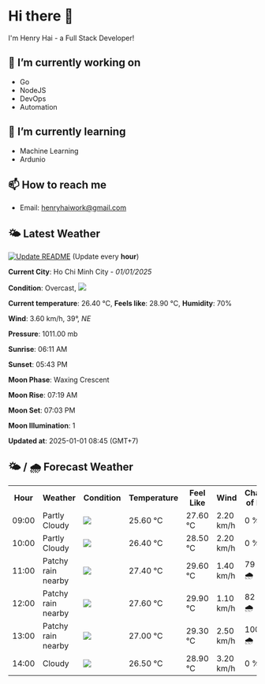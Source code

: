 # Hi there 👋

I'm Henry Hai - a Full Stack Developer!

## 🔭 I’m currently working on

- Go
- NodeJS
- DevOps
- Automation

## 🌱 I’m currently learning

- Machine Learning
- Ardunio

## 📫 How to reach me

- Email: <henryhaiwork@gmail.com>

## 🌤️ Latest Weather
[![Update README](https://github.com/henry0hai/henry0hai/actions/workflows/udpateReadme.yml/badge.svg)](https://github.com/henry0hai/henry0hai/actions/workflows/udpateReadme.yml)
(Update every **hour**)
<!-- CURRENT_WEATHER:START -->
**Current City**: Ho Chi Minh City - *01/01/2025*

**Condition**: Overcast, <img src="https://cdn.weatherapi.com/weather/64x64/day/122.png"/>

**Current temperature**: 26.40 °C, **Feels like**: 28.90 °C, **Humidity**: 70%

**Wind**: 3.60 km/h, 39°, *NE*

**Pressure**: 1011.00 mb

**Sunrise**: 06:11 AM

**Sunset**: 05:43 PM

**Moon Phase**: Waxing Crescent

**Moon Rise**: 07:19 AM

**Moon Set**: 07:03 PM

**Moon Illumination**: 1

**Updated at**: 2025-01-01 08:45 (GMT+7)<!-- CURRENT_WEATHER:END -->

## 🌤️ / 🌧️ Forecast Weather
<!-- FORECAST_WEATHER:START -->
<table>
		<tr>
			<th>Hour</th>
			<th>Weather</th>
			<th>Condition</th>
			<th>Temperature</th>
			<th>Feel Like</th>
			<th>Wind</th>
			<th>Chance of Rain</th>
		</tr>
				<tr>
					<td>09:00</td>
					<td>Partly Cloudy </td>
					<td><img src='https://cdn.weatherapi.com/weather/64x64/day/116.png'/></td>
					<td>25.60 °C</td>
					<td>27.60 °C</td>
					<td>2.20 km/h</td>
					<td>0 %</td>
				</tr>
				<tr>
					<td>10:00</td>
					<td>Partly Cloudy </td>
					<td><img src='https://cdn.weatherapi.com/weather/64x64/day/116.png'/></td>
					<td>26.40 °C</td>
					<td>28.50 °C</td>
					<td>2.20 km/h</td>
					<td>0 %</td>
				</tr>
				<tr>
					<td>11:00</td>
					<td>Patchy rain nearby</td>
					<td><img src='https://cdn.weatherapi.com/weather/64x64/day/176.png'/></td>
					<td>27.40 °C</td>
					<td>29.60 °C</td>
					<td>1.40 km/h</td>
					<td>79 % 🌧️</td>
				</tr>
				<tr>
					<td>12:00</td>
					<td>Patchy rain nearby</td>
					<td><img src='https://cdn.weatherapi.com/weather/64x64/day/176.png'/></td>
					<td>27.60 °C</td>
					<td>29.90 °C</td>
					<td>1.10 km/h</td>
					<td>82 % 🌧️</td>
				</tr>
				<tr>
					<td>13:00</td>
					<td>Patchy rain nearby</td>
					<td><img src='https://cdn.weatherapi.com/weather/64x64/day/176.png'/></td>
					<td>27.00 °C</td>
					<td>29.30 °C</td>
					<td>2.50 km/h</td>
					<td>100 % 🌧️</td>
				</tr>
				<tr>
					<td>14:00</td>
					<td>Cloudy </td>
					<td><img src='https://cdn.weatherapi.com/weather/64x64/day/119.png'/></td>
					<td>26.50 °C</td>
					<td>28.90 °C</td>
					<td>3.20 km/h</td>
					<td>0 %</td>
				</tr>
</table>
<!-- FORECAST_WEATHER:END -->
